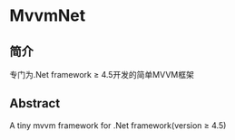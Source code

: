 # MvvmNet

## 简介
专门为.Net framework ≥ 4.5开发的简单MVVM框架
## Abstract
A tiny mvvm framework for .Net framework(version ≥ 4.5)
